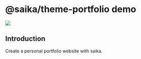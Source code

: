 # @saika/theme-portfolio demo

![](https://i.loli.net/2019/09/06/tgkvYqAFfhpHX4Q.png)

## Introduction

Create a personal portfolio website with saika.
